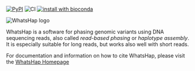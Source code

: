 [![PyPI](https://img.shields.io/pypi/v/whatshap.svg)](https://pypi.python.org/pypi/whatshap)
![CI](https://github.com/whatshap/whatshap/workflows/CI/badge.svg)
[![install with bioconda](https://img.shields.io/badge/install%20with-bioconda-brightgreen.svg)](http://bioconda.github.io/recipes/whatshap/README.html)

![WhatsHap logo](https://github.com/whatshap/whatshap/raw/master/logo/whatshap_logo.png)

WhatsHap is a software for phasing genomic variants using DNA sequencing
reads, also called *read-based phasing* or *haplotype assembly*. It is
especially suitable for long reads, but works also well with short reads.

For documentation and information on how to cite WhatsHap, please visit the [WhatsHap Homepage](https://whatshap.readthedocs.io/)
